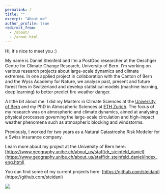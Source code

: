 ```yaml
---
permalink: /
title: ""
excerpt: "About me"
author_profile: true
redirect_from: 
  - /about/
  - /about.html
---
```



Hi, it's nice to meet you :)

My name is Daniel Steinfeld and I'm a PostDoc researcher at the Oeschger Centre for Climate Change Research, University of Bern. I'm working on various research projects about large-scale dynamics and climate extremes. In one applied project in collaboration with the Canton of Bern and the Wyss Academy for Nature, we analyse past, present and future forest fires in Switzerland and develop statistical models (machine learning, deep learning) to better predict fire weather danger.

A little bit about me: I did my Masters in Climate Sciences at the [University of Bern](https://www.oeschger.unibe.ch/studium/studienprogramme/index_ger.html) and my PhD in Atmospheric Sciences at [ETH Zurich](https://iac.ethz.ch/group/atmospheric-dynamics.html). The focus of my research was on atmospheric and climate dynamics, aimed at analysing physical processes governing the large-scale circulation and high-impact weather phenomena such as atmospheric blocking and windstorms.  

Previously, I worked for two years as a Natural Catastrophe Risk Modeler for a Swiss insurance company.
     
Learn more about my project at the University of Bern here: [https://www.geography.unibe.ch/about_us/staff/dr_steinfeld_daniel](https://www.geography.unibe.ch/about_us/staff/dr_steinfeld_daniel/index_eng.html)  

You can find some of my current projects here: [https://github.com/steidani](https://github.com/steidani)


![](http://steidani.github.io/images/ifs_sim.gif)

